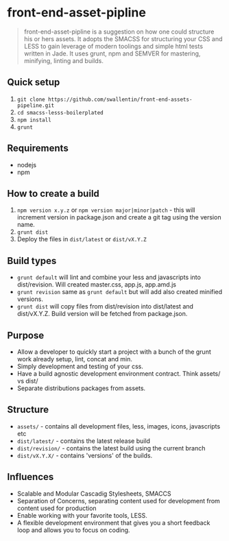 # front-end-asset-pipline #

> front-end-asset-pipline is a suggestion on how one could structure his or hers assets. It adopts the SMACSS for structuring your CSS and LESS to gain leverage of modern toolings and simple html tests written in Jade. It uses grunt, npm and SEMVER for mastering, minifying, linting and builds.

## Quick setup ##

1. ``git clone https://github.com/swallentin/front-end-assets-pipeline.git``
2. ``cd smacss-lesss-boilerplated``
3. ``npm install``
4. ``grunt``

## Requirements ##

- nodejs
- npm

## How to create a build ##

1. ``npm version x.y.z`` or ``npm version major|minor|patch`` - this will increment version in package.json and create a git tag using the version name.
2. ``grunt dist``
3. Deploy the files in ``dist/latest`` or ``dist/vX.Y.Z``

## Build types ##

- ``grunt default`` will lint and combine your less and javascripts into dist/revision. Will created master.css, app.js, app.amd.js
- ``grunt revision`` same as ``grunt default`` but will add also created minified versions.
- ``grunt dist`` will copy files from dist/revision into dist/latest and dist/vX.Y.Z. Build version will be fetched from package.json.

## Purpose ##

- Allow a developer to quickly start a project with a bunch of the grunt work already setup, lint, concat and min.
- Simply development and testing of your css.
- Have a build agnostic development environment contract. Think assets/ vs dist/
- Separate distributions packages from assets.

## Structure ##

- ``assets/`` - contains all development files, less, images, icons, javascripts etc
- ``dist/latest/`` - contains the latest release build
- ``dist/revision/`` - contains the latest build using the current branch
- ``dist/vX.Y.X/`` - contains 'versions' of the builds.



## Influences ##

- Scalable and Modular Cascadig Stylesheets, SMACCS
- Separation of Concerns, separating content used for development from content used for production
- Enable working with your favorite tools, LESS.
- A flexible development environment that gives you a short feedback loop and allows you to focus on coding.